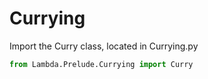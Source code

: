 # Currying
Import the Curry class, located in Currying.py
```py
from Lambda.Prelude.Currying import Curry
```
